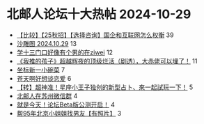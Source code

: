 # 北邮人论坛十大热帖 2024-10-29

- [【比较】【25秋招】【选择咨询】国企和互联网怎么权衡](https://bbs.byr.cn/article/Job/2218375) 39
- [沙雕图 2024.10.29](https://bbs.byr.cn/article/Joke/732837) 13
- [学十三门口好像有个男的在ziwei](https://bbs.byr.cn/article/Talking/6429057) 12
- [《我推的孩子》超越辉夜的顶级烂活（剧透），大赤佬可以埋了！](https://bbs.byr.cn/article/Comic/634183) 11
- [坐标新一小碗菜](https://bbs.byr.cn/article/Picture/3369502) 7
- [苍天啊好想谈恋爱](https://bbs.byr.cn/article/Feeling/3210255) 6
- [【转】超神准！星座小王子独创的新型占卜、來一起試玩一下！](https://bbs.byr.cn/article/Constellations/326533) 5
- [北邮人在苏州微信群](https://bbs.byr.cn/article/Jiangsu/113522) 4
- [就是今天！论坛Beta版公测开启！](https://bbs.byr.cn/article/Showcase/2137) 4
- [帮95年北京小姐姐找男友【有照片】](https://bbs.byr.cn/article/Friends/2056986) 3


